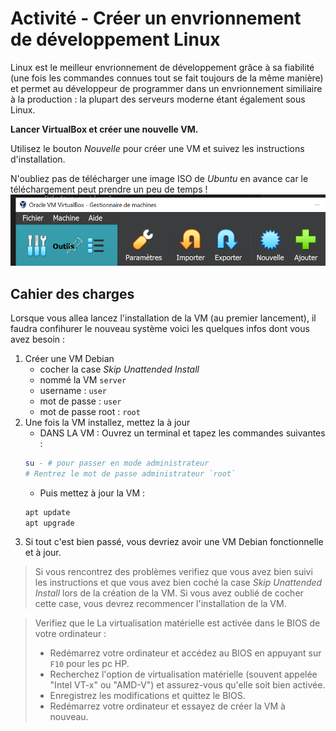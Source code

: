 # Activité - Créer un envrionnement de développement Linux

Linux est le meilleur envrionnement de développement grâce à sa fiabilité (une fois les commandes connues tout se fait toujours de la même manière) et permet au développeur de programmer dans un envrionnement similiaire à la production : la plupart des serveurs moderne étant également sous Linux.

**Lancer VirtualBox et créer une nouvelle VM.**

Utilisez le bouton *Nouvelle* pour créer une VM et suivez les instructions d'installation.

N'oubliez pas de télécharger une image ISO de *Ubuntu* en avance car le téléchargement peut prendre un peu de temps !
![alt text](../../images/image-33.png)

## Cahier des charges

Lorsque vous allea lancez l'installation de la VM (au premier lancement), il faudra confihurer le nouveau système voici les quelques infos dont vous avez besoin :

1. Créer une VM Debian 
    - cocher la case *Skip Unattended Install*
    - nommé la VM `server`
    - username : `user`
    - mot de passe : `user`
    - mot de passe root : `root`
2. Une fois la VM installez, mettez la à jour
    - DANS LA VM : Ouvrez un terminal et tapez les commandes suivantes :
    ```bash
    su - # pour passer en mode administrateur 
    # Rentrez le mot de passe administrateur `root`
    ```
    - Puis mettez à jour la VM :
    ```bash
    apt update
    apt upgrade
    ```
3. Si tout c'est bien passé, vous devriez avoir une VM Debian fonctionnelle et à jour.

> Si vous rencontrez des problèmes verifiez que vous avez bien suivi les instructions et que vous avez bien coché la case *Skip Unattended Install* lors de la création de la VM. Si vous avez oublié de cocher cette case, vous devrez recommencer l'installation de la VM.

> Verifiez que le La virtualisation matérielle est activée dans le BIOS de votre ordinateur :
> - Redémarrez votre ordinateur et accédez au BIOS en appuyant sur `F10` pour les pc HP.
> - Recherchez l'option de virtualisation matérielle (souvent appelée "Intel VT-x" ou "AMD-V") et assurez-vous qu'elle soit bien activée.
> - Enregistrez les modifications et quittez le BIOS.
> - Redémarrez votre ordinateur et essayez de créer la VM à nouveau.